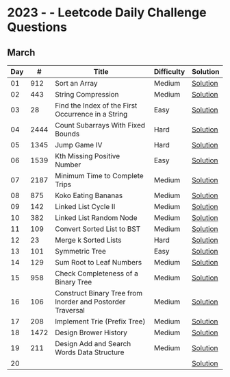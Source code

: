# 2023 - - Leetcode Daily Challenge Questions

## March

| Day |   #   | Title                                              | Difficulty   | Solution |
| --- | ----- | -------------------------------------------------- | -------      | ------- |
| 01   | 912   | Sort an Array                                      | Medium       | [Solution](https://leetcode.com/problems/sort-an-array/submissions/)
| 02   | 443   | String Compression                                 | Medium       | [Solution](https://leetcode.com/problems/string-compression/submissions/)
| 03   | 28    | Find the Index of the First Occurrence in a String | Easy         | [Solution](https://leetcode.com/problems/find-the-index-of-the-first-occurrence-in-a-string/submissions/898582478/)
| 04  | 2444   |  Count Subarrays With Fixed Bounds |Hard| [Solution](https://leetcode.com/problems/count-subarrays-with-fixed-bounds/submissions/909044343/)
| 05 |  1345 |  Jump Game IV                | Hard         | [Solution](https://leetcode.com/problems/jump-game-iv/submissions/909693490/) |
| 06 |  1539 |  Kth Missing Positive Number   | Easy       | [Solution](https://leetcode.com/problems/kth-missing-positive-number/submissions/910290378/) |
| 07 |  2187 |  Minimum Time to Complete Trips    | Medium | [Solution](https://leetcode.com/problems/minimum-time-to-complete-trips/submissions/910546203/) |
| 08 |  875 |  Koko Eating Bananas  | Medium               | [Solution](https://leetcode.com/problems/koko-eating-bananas/submissions/911541852/) |
| 09 |  142 |  Linked List Cycle II  | Medium              | [Solution](https://leetcode.com/problems/linked-list-cycle-ii/submissions/912133065/) |
| 10 |  382 |  Linked List Random Node | Medium            | [Solution](https://leetcode.com/problems/linked-list-random-node/submissions/912783006/) |
| 11 |  109 |  Convert Sorted List to BST | Medium         | [Solution](https://leetcode.com/problems/convert-sorted-list-to-binary-search-tree/submissions/913030572/) |
| 12 |  23 |  Merge k Sorted Lists  | Hard                 | [Solution](https://leetcode.com/problems/merge-k-sorted-lists/submissions/913842344/) |
| 13 |  101 |  Symmetric Tree | Easy                       | [Solution](https://leetcode.com/problems/symmetric-tree/submissions/914478262/) |
| 14 |  129 |  Sum Root to Leaf Numbers  | Medium          | [Solution](https://leetcode.com/problems/sum-root-to-leaf-numbers/submissions/914922626/) |
| 15 |  958 |  Check Completeness of a Binary Tree | Medium    | [Solution](https://leetcode.com/problems/check-completeness-of-a-binary-tree/submissions/915417204/) |
| 16 |  106 |  Construct Binary Tree from Inorder and Postorder Traversal  | Medium    | [Solution](https://leetcode.com/problems/construct-binary-tree-from-inorder-and-postorder-traversal/submissions/916328666/) |
| 17 | 208  | Implement Trie (Prefix Tree)  |    Medium    | [Solution](https://leetcode.com/problems/implement-trie-prefix-tree/submissions/916649988/) |
| 18 | 1472  | Design Brower History  |          Medium    | [Solution](https://leetcode.com/problems/design-browser-history/submissions/917215041/) |
| 19 | 211 | Design Add and Search Words Data Structure | Medium | [Solution](https://leetcode.com/problems/design-add-and-search-words-data-structure/submissions/918253443/) |
| 20 |     |   |              | [Solution]( ) |
